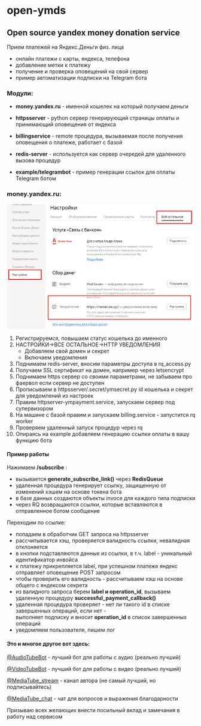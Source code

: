 # open-ymds
## Open source yandex money donation service
Прием платежей на Яндекс.Деньги физ. лица
- онлайн платежи с карты, яндекса, телефона
- добавление метки к платежу
- получение и проверка оповещений на свой сервер
- пример автоматизации подписки на Telegram бота

### Модули:
* **money.yandex.ru** - именной кошелек на который получаем деньги

* **httpsserver** - python сервер генерирующий страницы оплаты и принимающий оповещения от яндекса

* **billingservice** - remote процедура, вызываемая после получения оповещения о платеже, работает с базой

* **redis-server** - используется как сервер очередей для удаленного вызова процедур

* **example/telegrambot** - пример генерации ссылок для оплаты Telegram ботом

### money.yandex.ru:
![yandex](/image/ympic.png)
1. Регистрируемся, повышаем статус кошелька до именного
2. НАСТРОЙКИ->ВСЕ ОСТАЛЬНОЕ->HTTP УВЕДОМЛЕНИЯ
   * Добавляем свой домен и секрет
   * Включаем уведомления
3. Поднимаем redis-server, вносим параметры доступа в rq_access.py
4. Получаем SSL сертификат на домен, например через letsencrypt
5. Поднимаем https сервер со своими параметрами, не забываем про фаервол если сервер не доступен
6. Прописываем в httpsserver/.secret/ymsecret.py id кошелька и секрет для уведомлений из настроек
7. Правим httpserver-ympayment.service, запускаем сервер под супервизором
8. На машине с базой правим и запускаем billing.service - запустится rq worker
9. Проверяем удаленный запуск процедур через rq
10. Опираясь на example добавляем генерацию ссылки оплаты в вашу функцию бота

#### Пример работы

Нажимаем **/subscribe** :
- вызывается **generate_subscribe_link()** через **RedisQueue**
- удаленная процедура генерирует ссылку, защищенную от изменений хэшем на основе токена бота
- в базе данных создаются объекты invoce для каждого типа подписки
- через RQ возвращаются ссылки, которые вставляются в отправленное ботом сообщение

Переходим по ссылке:
- попадаем в обработчик GET запроса на httpsserver
- рассчитывается хэш, проверяется валидность ссылки, невалидная отклоняется
- в кнопки подставляются данные из ссылки, в т.ч. label - уникальный идентификатор инвойса
- к платежу прикрепляется label, при успешном платеже яндекс отправляет оповещение POST запросом
- чтобы проверить его валидность - рассчитываем хэш на основе общего с яндексом секрета
- из валидного запроса берем **label и operation_id**, вызываем удаленную процедуру **successful_payment_callback()**
- удаленная процедура проверяет - нет ли такого id в списке завершенных операций, если нет - \
выполняет подписку и вносит **operation_id** в список завершенных операций
- уведомляем пользователя, пишем лог

#### Это и многое другое вот здесь:

[@AudioTubeBot](t.me/AudioTubeBot) - лучший бот для работы с аудио (реально лучший)

[@VideoTubeBot](t.me/VideoTubeBot) - лучший бот для работы с видео (реально лучший)

[@MediaTube_stream](t.me/MediaTube_stream) - канал автора (не самый лучший, но  подписывайтесь)

[@MediaTube_chat](t.me/MediaTube_chat) - чат для вопросов и выражения благодарности

Призываю всех желающих внести посильный вклад и замечания в работу над сервисом
